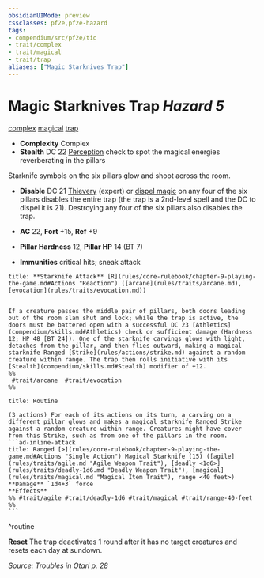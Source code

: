 ```yaml
---
obsidianUIMode: preview
cssclasses: pf2e,pf2e-hazard
tags:
- compendium/src/pf2e/tio
- trait/complex
- trait/magical
- trait/trap
aliases: ["Magic Starknives Trap"]
---
```

# Magic Starknives Trap *Hazard 5*  
[complex](rules/traits/complex.md "Complex Hazard Trait")  [magical](rules/traits/magical.md "Magical Item Trait")  [trap](rules/traits/trap.md "Trap Hazard Trait")  

- **Complexity** Complex
- **Stealth** DC 22 [Perception](compendium/skills.md#Perception) check to spot the magical energies reverberating in the pillars  

Starknife symbols on the six pillars glow and shoot across the room.

- **Disable** DC 21 [Thievery](compendium/skills.md#Thievery) (expert) or [dispel magic](compendium/spells/dispel-magic.md) on any four of the six pillars disables the entire trap (the trap is a 2nd-level spell and the DC to dispel it is 21). Destroying any four of the six pillars also disables the trap.  

- **AC** 22, **Fort** +15, **Ref** +9
- **Pillar Hardness** 12, **Pillar HP** 14 (BT 7)
- **Immunities** critical hits; sneak attack

```ad-embed-ability
title: **Starknife Attack** [R](rules/core-rulebook/chapter-9-playing-the-game.md#Actions "Reaction") ([arcane](rules/traits/arcane.md), [evocation](rules/traits/evocation.md))


If a creature passes the middle pair of pillars, both doors leading out of the room slam shut and lock; while the trap is active, the doors must be battered open with a successful DC 23 [Athletics](compendium/skills.md#Athletics) check or sufficient damage (Hardness 12; HP 48 [BT 24]). One of the starknife carvings glows with light, detaches from the pillar, and then flies outward, making a magical starknife Ranged [Strike](rules/actions/strike.md) against a random creature within range. The trap then rolls initiative with its [Stealth](compendium/skills.md#Stealth) modifier of +12.  
%%
 #trait/arcane  #trait/evocation 
%%
```

````ad-pf2-summary
title: Routine

(3 actions) For each of its actions on its turn, a carving on a different pillar glows and makes a magical starknife Ranged Strike against a random creature within range. Creatures might have cover from this Strike, such as from one of the pillars in the room.
```ad-inline-attack
title: Ranged [>](rules/core-rulebook/chapter-9-playing-the-game.md#Actions "Single Action") Magical Starknife (15) ([agile](rules/traits/agile.md "Agile Weapon Trait"), [deadly <1d6>](rules/traits/deadly-1d6.md "Deadly Weapon Trait"), [magical](rules/traits/magical.md "Magical Item Trait"), range <40 feet>)
**Damage** `1d4+3` force 
**Effects** 
%% #trait/agile #trait/deadly-1d6 #trait/magical #trait/range-40-feet %%
```
````
^routine

**Reset** The trap deactivates 1 round after it has no target creatures and resets each day at sundown.  

*Source: Troubles in Otari p. 28*